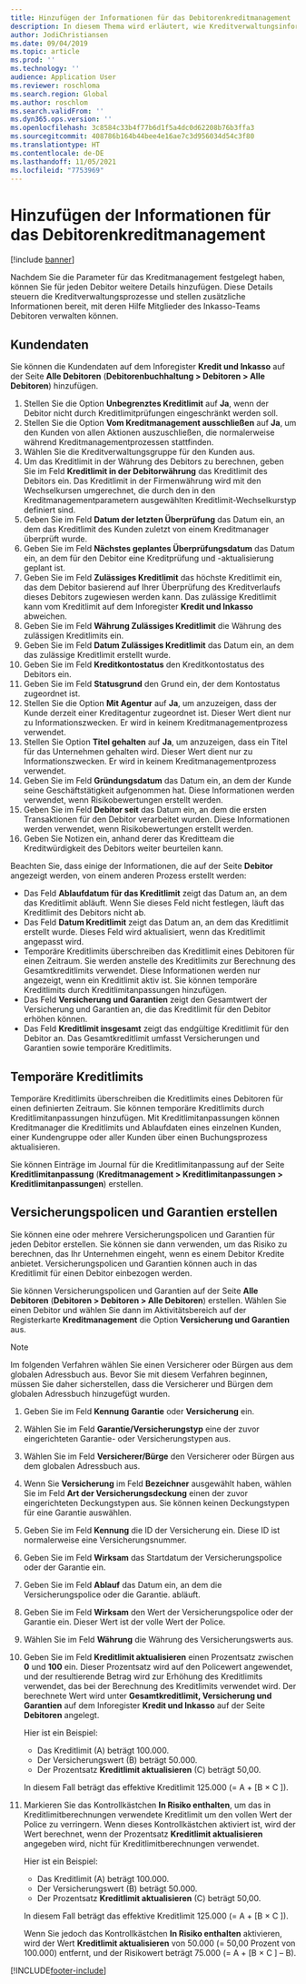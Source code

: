 ```yaml
---
title: Hinzufügen der Informationen für das Debitorenkreditmanagement
description: In diesem Thema wird erläutert, wie Kreditverwaltungsinformationen für einen Debitor hinzugefügt werden.
author: JodiChristiansen
ms.date: 09/04/2019
ms.topic: article
ms.prod: ''
ms.technology: ''
audience: Application User
ms.reviewer: roschloma
ms.search.region: Global
ms.author: roschlom
ms.search.validFrom: ''
ms.dyn365.ops.version: ''
ms.openlocfilehash: 3c8584c33b4f77b6d1f5a4dc0d62208b76b3ffa3
ms.sourcegitcommit: 408786b164b44bee4e16ae7c3d956034d54c3f80
ms.translationtype: HT
ms.contentlocale: de-DE
ms.lasthandoff: 11/05/2021
ms.locfileid: "7753969"
---
```

# <a name="add-credit-management-information-for-customers"></a>Hinzufügen der Informationen für das Debitorenkreditmanagement

[!include [banner](../includes/banner.md)]

Nachdem Sie die Parameter für das Kreditmanagement festgelegt haben, können Sie für jeden Debitor weitere Details hinzufügen. Diese Details steuern die Kreditverwaltungsprozesse und stellen zusätzliche Informationen bereit, mit deren Hilfe Mitglieder des Inkasso-Teams Debitoren verwalten können.

## <a name="customer-information"></a>Kundendaten

Sie können die Kundendaten auf dem Inforegister **Kredit und Inkasso** auf der Seite **Alle Debitoren** (**Debitorenbuchhaltung \> Debitoren \> Alle Debitoren**) hinzufügen.

1. Stellen Sie die Option **Unbegrenztes Kreditlimit** auf **Ja**, wenn der Debitor nicht durch Kreditlimitprüfungen eingeschränkt werden soll.
2. Stellen Sie die Option **Vom Kreditmanagement ausschließen** auf **Ja**, um den Kunden von allen Aktionen auszuschließen, die normalerweise während Kreditmanagementprozessen stattfinden.
3. Wählen Sie die Kreditverwaltungsgruppe für den Kunden aus.
4. Um das Kreditlimit in der Währung des Debitors zu berechnen, geben Sie im Feld **Kreditlimit in der Debitorwährung** das Kreditlimit des Debitors ein. Das Kreditlimit in der Firmenwährung wird mit den Wechselkursen umgerechnet, die durch den in den Kreditmanagementparametern ausgewählten Kreditlimit-Wechselkurstyp definiert sind.
5. Geben Sie im Feld **Datum der letzten Überprüfung** das Datum ein, an dem das Kreditlimit des Kunden zuletzt von einem Kreditmanager überprüft wurde.
6. Geben Sie im Feld **Nächstes geplantes Überprüfungsdatum** das Datum ein, an dem für den Debitor eine Kreditprüfung und -aktualisierung geplant ist.
7. Geben Sie im Feld **Zulässiges Kreditlimit** das höchste Kreditlimit ein, das dem Debitor basierend auf Ihrer Überprüfung des Kreditverlaufs dieses Debitors zugewiesen werden kann. Das zulässige Kreditlimit kann vom Kreditlimit auf dem Inforegister **Kredit und Inkasso** abweichen.
8. Geben Sie im Feld **Währung Zulässiges Kreditlimit** die Währung des zulässigen Kreditlimits ein.
9. Geben Sie im Feld **Datum Zulässiges Kreditlimit** das Datum ein, an dem das zulässige Kreditlimit erstellt wurde.
10. Geben Sie im Feld **Kreditkontostatus** den Kreditkontostatus des Debitors ein.
11. Geben Sie im Feld **Statusgrund** den Grund ein, der dem Kontostatus zugeordnet ist.
12. Stellen Sie die Option **Mit Agentur** auf **Ja**, um anzuzeigen, dass der Kunde derzeit einer Kreditagentur zugeordnet ist. Dieser Wert dient nur zu Informationszwecken. Er wird in keinem Kreditmanagementprozess verwendet.
13. Stellen Sie Option **Titel gehalten** auf **Ja**, um anzuzeigen, dass ein Titel für das Unternehmen gehalten wird. Dieser Wert dient nur zu Informationszwecken. Er wird in keinem Kreditmanagementprozess verwendet.
14. Geben Sie im Feld **Gründungsdatum** das Datum ein, an dem der Kunde seine Geschäftstätigkeit aufgenommen hat. Diese Informationen werden verwendet, wenn Risikobewertungen erstellt werden.
15. Geben Sie im Feld **Debitor seit** das Datum ein, an dem die ersten Transaktionen für den Debitor verarbeitet wurden. Diese Informationen werden verwendet, wenn Risikobewertungen erstellt werden.
16. Geben Sie Notizen ein, anhand derer das Kreditteam die Kreditwürdigkeit des Debitors weiter beurteilen kann.

Beachten Sie, dass einige der Informationen, die auf der Seite **Debitor** angezeigt werden, von einem anderen Prozess erstellt werden:

- Das Feld **Ablaufdatum für das Kreditlimit** zeigt das Datum an, an dem das Kreditlimit abläuft. Wenn Sie dieses Feld nicht festlegen, läuft das Kreditlimit des Debitors nicht ab.
- Das Feld **Datum Kreditlimit** zeigt das Datum an, an dem das Kreditlimit erstellt wurde. Dieses Feld wird aktualisiert, wenn das Kreditlimit angepasst wird.
- Temporäre Kreditlimits überschreiben das Kreditlimit eines Debitoren für einen Zeitraum. Sie werden anstelle des Kreditlimits zur Berechnung des Gesamtkreditlimits verwendet. Diese Informationen werden nur angezeigt, wenn ein Kreditlimit aktiv ist. Sie können temporäre Kreditlimits durch Kreditlimitanpassungen hinzufügen.
- Das Feld **Versicherung und Garantien** zeigt den Gesamtwert der Versicherung und Garantien an, die das Kreditlimit für den Debitor erhöhen können.
- Das Feld **Kreditlimit insgesamt** zeigt das endgültige Kreditlimit für den Debitor an. Das Gesamtkreditlimit umfasst Versicherungen und Garantien sowie temporäre Kreditlimits.

## <a name="temporary-credit-limits"></a>Temporäre Kreditlimits

Temporäre Kreditlimits überschreiben die Kreditlimits eines Debitoren für einen definierten Zeitraum. Sie können temporäre Kreditlimits durch Kreditlimitanpassungen hinzufügen. Mit Kreditlimitanpassungen können Kreditmanager die Kreditlimits und Ablaufdaten eines einzelnen Kunden, einer Kundengruppe oder aller Kunden über einen Buchungsprozess aktualisieren.

Sie können Einträge im Journal für die Kreditlimitanpassung auf der Seite **Kreditlimitanpassung** (**Kreditmanagement \> Kreditlimitanpassungen \> Kreditlimitanpassungen**) erstellen.

## <a name="create-insurance-policies-and-guarantees"></a>Versicherungspolicen und Garantien erstellen

Sie können eine oder mehrere Versicherungspolicen und Garantien für jeden Debitor erstellen. Sie können sie dann verwenden, um das Risiko zu berechnen, das Ihr Unternehmen eingeht, wenn es einem Debitor Kredite anbietet. Versicherungspolicen und Garantien können auch in das Kreditlimit für einen Debitor einbezogen werden.

Sie können Versicherungspolicen und Garantien auf der Seite **Alle Debitoren** (**Debitoren \> Debitoren \> Alle Debitoren**) erstellen. Wählen Sie einen Debitor und wählen Sie dann im Aktivitätsbereich auf der Registerkarte **Kreditmanagement** die Option **Versicherung und Garantien** aus.

> [!NOTE]
> Im folgenden Verfahren wählen Sie einen Versicherer oder Bürgen aus dem globalen Adressbuch aus. Bevor Sie mit diesem Verfahren beginnen, müssen Sie daher sicherstellen, dass die Versicherer und Bürgen dem globalen Adressbuch hinzugefügt wurden.

1. Geben Sie im Feld **Kennung** **Garantie** oder **Versicherung** ein.
2. Wählen Sie im Feld **Garantie/Versicherungstyp** eine der zuvor eingerichteten Garantie- oder Versicherungstypen aus.
3. Wählen Sie im Feld **Versicherer/Bürge** den Versicherer oder Bürgen aus dem globalen Adressbuch aus. 
4. Wenn Sie **Versicherung** im Feld **Bezeichner** ausgewählt haben, wählen Sie im Feld **Art der Versicherungsdeckung** einen der zuvor eingerichteten Deckungstypen aus. Sie können keinen Deckungstypen für eine Garantie auswählen.
5. Geben Sie im Feld **Kennung** die ID der Versicherung ein. Diese ID ist normalerweise eine Versicherungsnummer.
6. Geben Sie im Feld **Wirksam** das Startdatum der Versicherungspolice oder der Garantie ein.
7. Geben Sie im Feld **Ablauf** das Datum ein, an dem die Versicherungspolice oder die Garantie. abläuft.
8. Geben Sie im Feld **Wirksam** den Wert der Versicherungspolice oder der Garantie ein. Dieser Wert ist der volle Wert der Police.
9. Wählen Sie im Feld **Währung** die Währung des Versicherungswerts aus. 
10. Geben Sie im Feld **Kreditlimit aktualisieren** einen Prozentsatz zwischen **0** und **100** ein. Dieser Prozentsatz wird auf den Policewert angewendet, und der resultierende Betrag wird zur Erhöhung des Kreditlimits verwendet, das bei der Berechnung des Kreditlimits verwendet wird. Der berechnete Wert wird unter **Gesamtkreditlimit, Versicherung und Garantien** auf dem Inforegister **Kredit und Inkasso** auf der Seite **Debitoren** angelegt.

    Hier ist ein Beispiel:

    - Das Kreditlimit (A) beträgt 100.000.
    - Der Versicherungswert (B) beträgt 50.000.
    - Der Prozentsatz **Kreditlimit aktualisieren** (C) beträgt 50,00.
    
    In diesem Fall beträgt das effektive Kreditlimit 125.000 (= A + \[B × C \]).

11. Markieren Sie das Kontrollkästchen **In Risiko enthalten**, um das in Kreditlimitberechnungen verwendete Kreditlimit um den vollen Wert der Police zu verringern. Wenn dieses Kontrollkästchen aktiviert ist, wird der Wert berechnet, wenn der Prozentsatz **Kreditlimit aktualisieren** angegeben wird, nicht für Kreditlimitberechnungen verwendet.

    Hier ist ein Beispiel:

    - Das Kreditlimit (A) beträgt 100.000.
    - Der Versicherungswert (B) beträgt 50.000.
    - Der Prozentsatz **Kreditlimit aktualisieren** (C) beträgt 50,00.

    In diesem Fall beträgt das effektive Kreditlimit 125.000 (= A + \[B × C \]).
    
    Wenn Sie jedoch das Kontrollkästchen **In Risiko enthalten** aktivieren, wird der Wert **Kreditlimit aktualisieren** von 50.000 (= 50,00 Prozent von 100.000) entfernt, und der Risikowert beträgt 75.000 (= A + \[B × C \] – B).


[!INCLUDE[footer-include](../../includes/footer-banner.md)]
